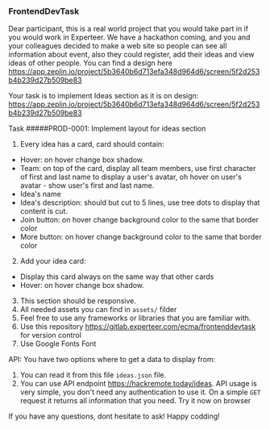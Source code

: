 ### FrontendDevTask

Dear participant,
this is a real world project that you would take part in if you would work in Experteer.
We have a hackathon coming, and you and your colleagues decided to make a web site so people can see all information 
about event, also they could register, add their ideas and view ideas of other people.
You can find a design here https://app.zeplin.io/project/5b3640b6d713efa348d964d6/screen/5f2d253b4b239d27b509be83

Your task is to implement Ideas section as it is on design: 
https://app.zeplin.io/project/5b3640b6d713efa348d964d6/screen/5f2d253b4b239d27b509be83

Task
#####PROD-0001: Implement layout for ideas section
1. Every idea has a card, card should contain: 
 - Hover: on hover change box shadow.
 - Team: on top of the card, display all team members,
 use first character of first and last name to display a user\'s avatar,
 oh hover on user\'s avatar - show user\'s first and last name.
 - Idea\'s name
 - Idea\'s description: should but cut to 5 lines, use tree dots to display that content is cut.
 - Join button: on hover change background color to the same that border color
 - More button: on hover change background color to the same that border color
2. Add your idea card:
 - Display this card always on the same way that other cards
 - Hover: on hover change box shadow.
3. This section should be responsive.
4. All needed assets you can find in `assets/` filder
5. Feel free to use any frameworks or libraries that you are familiar with.
6. Use this repository https://gitlab.experteer.com/ecma/frontenddevtask for version control
7. Use Google Fonts Font 

API:
You have two options where to get a data to display from:
1. You can read it from this file `ideas.json` file. 
2. You can use API endpoint https://hackremote.today/ideas. API usage is very simple, you don\'t
need any authentication to use it. On a simple `GET` request it returns all information that you need. Try it now on browser

If you have any questions, dont hesitate to ask!
Happy codding!




